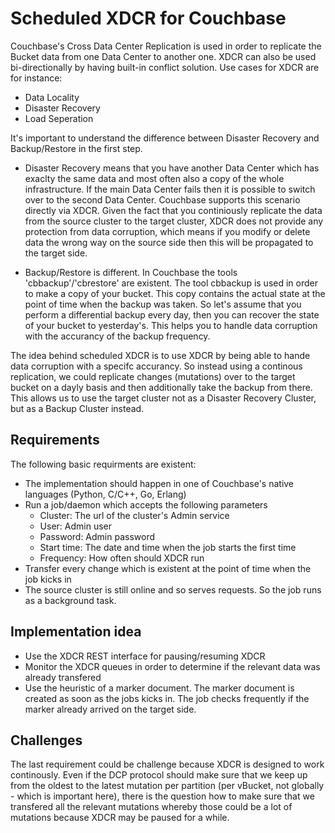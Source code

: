 # Scheduled XDCR for Couchbase

Couchbase's Cross Data Center Replication is used in order to replicate the Bucket data from one Data Center to another one. XDCR can also be used bi-directionally by having built-in conflict solution. Use cases for XDCR are for instance:

* Data Locality
* Disaster Recovery
* Load Seperation

It's important to understand the difference between Disaster Recovery and Backup/Restore in the first step.

* Disaster Recovery means that you have another Data Center which has exaclty the same data and most often also a copy of the whole infrastructure. If the main Data Center fails then it is possible to switch over to the second Data Center. Couchbase supports this scenario directly via XDCR. Given the fact that you continiously replicate the data from the source cluster to the target cluster, XDCR does not provide any protection from data corruption, which means if you modify or delete data the wrong way on the source side then this will be propagated to the target side.

* Backup/Restore is different. In Couchbase the tools 'cbbackup'/'cbrestore' are existent. The tool cbbackup is used in order to make a copy of your bucket. This copy contains the actual state at the point of time when the backup was taken. So let's assume that you perform a differential backup every day, then you can recover the state of your bucket to yesterday's. This helps you to handle data corruption with the accurancy of the backup frequency.

The idea behind scheduled XDCR is to use XDCR by being able to hande data corruption with a specifc accurancy. So instead using a continous replication, we could replicate changes (mutations) over to the target bucket on a dayly basis and then additionally take the backup from there. This allows us to use the target cluster not as a Disaster Recovery Cluster, but as a Backup Cluster instead.

## Requirements

The following basic requirments are existent:

* The implementation should happen in one of Couchbase's native languages (Python, C/C++, Go, Erlang)
* Run a job/daemon which accepts the following parameters
  * Cluster: The url of the cluster's Admin service
  * User: Admin user
  * Password: Admin password
  * Start time: The date and time when the job starts the first time
  * Frequency: How often should XDCR run
* Transfer every change which is existent at the point of time when the job kicks in
* The source cluster is still online and so serves requests. So the job runs as a background task.

## Implementation idea

* Use the XDCR REST interface for pausing/resuming XDCR
* Monitor the XDCR queues in order to determine if the relevant data was already transfered
* Use the heuristic of a marker document. The marker document is created as soon as the jobs kicks in. The job checks frequently if the marker already arrived on the target side.

## Challenges

The last requirement could be challenge because XDCR is designed to work continously. Even if the DCP protocol should make sure that we keep up from the oldest to the latest mutation per partition (per vBucket, not globally - which is important here), there is the question how to make sure that we transfered all the relevant mutations whereby those could be a lot of mutations because XDCR may be paused for a while. 



  



